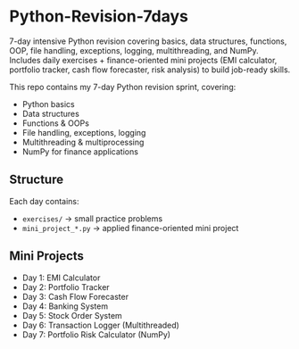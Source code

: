 # Python-Revision-7days
7-day intensive Python revision covering basics, data structures, functions, OOP, file handling, exceptions, logging, multithreading, and NumPy. Includes daily exercises + finance-oriented mini projects (EMI calculator, portfolio tracker, cash flow forecaster, risk analysis) to build job-ready skills.

This repo contains my 7-day Python revision sprint, covering:
- Python basics
- Data structures
- Functions & OOPs
- File handling, exceptions, logging
- Multithreading & multiprocessing
- NumPy for finance applications

## Structure
Each day contains:
- `exercises/` → small practice problems
- `mini_project_*.py` → applied finance-oriented mini project

## Mini Projects
- Day 1: EMI Calculator
- Day 2: Portfolio Tracker
- Day 3: Cash Flow Forecaster
- Day 4: Banking System
- Day 5: Stock Order System
- Day 6: Transaction Logger (Multithreaded)
- Day 7: Portfolio Risk Calculator (NumPy)

